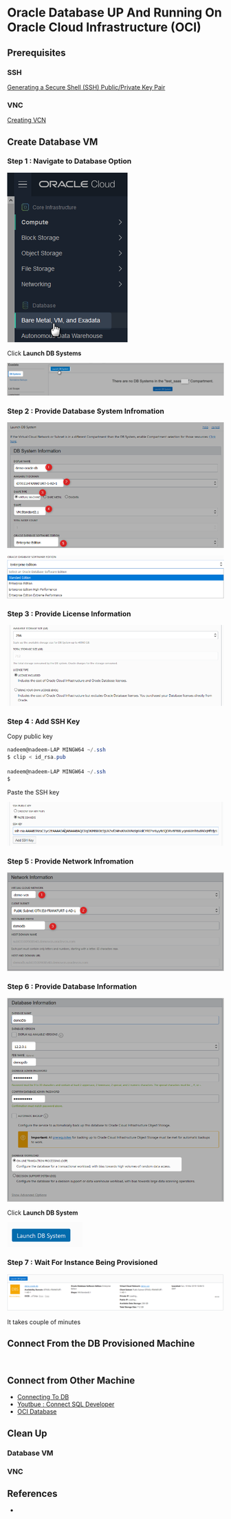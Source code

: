 # Oracle Database UP And Running On Oracle Cloud Infrastructure (OCI)

## Prerequisites

### SSH

[Generating a Secure Shell (SSH) Public/Private Key Pair](GeneratingSshKey.md)

### VNC

[Creating VCN](CreatingVCN.md)


## Create Database VM


### Step 1 : Navigate to Database Option

![](resources/navigate-database-option.png)

Click **Launch DB Systems**

![](resources/launch-db-systems-menu.png)


### Step 2 : Provide Database System Infromation

![](resources/db-name-se.png)


![](resources/db-available-editions.png)

### Step 3 : Provide License Information

![](resources/db-as-lt.png)


### Step 4 : Add SSH Key

Copy public key

```Powershell
nadeem@nadeem-LAP MINGW64 ~/.ssh
$ clip < id_rsa.pub

nadeem@nadeem-LAP MINGW64 ~/.ssh
$

```
Paste the SSH key

![](resources/db-ssh-paste.png)

### Step 5 : Provide Network Infromation

![](resources/db-network-info.png)


### Step 6 : Provide Database Information

![](resources/db-info.png)

Click **Launch DB System**

![](resources/db-launch.png)

### Step 7 : Wait For Instance Being Provisioned

![](resources/db-being-provisoned.png)

It takes couple of minutes



## Connect From the DB Provisioned Machine


```Powershell

```


```Powershell

```

## Connect from Other Machine

* [Connecting To DB](https://docs.cloud.oracle.com/iaas/Content/Database/Tasks/connectingDB.htm)
* [Youtbue : Connect SQL Developer](https://youtu.be/T0vN8m6yfao)
* [OCI Database](https://youtu.be/uwUvmAGk6gM)


## Clean Up 

### Database VM


### VNC



## References
* 